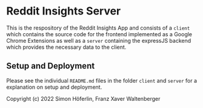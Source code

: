 # Reddit Insights Server

This is the respository of the Reddit Insights App and consists of a `client` which contains the source code for the frontend implemented as a Google Chrome Extensions as well as a `server` containing the expressJS backend which provides the necessary data to the client.

## Setup and Deployment

Please see the individual `README.md` files in the folder `client` and `server` for a explanation on setup and deployment.

Copyright (c) 2022 Simon Höferlin, Franz Xaver Waltenberger